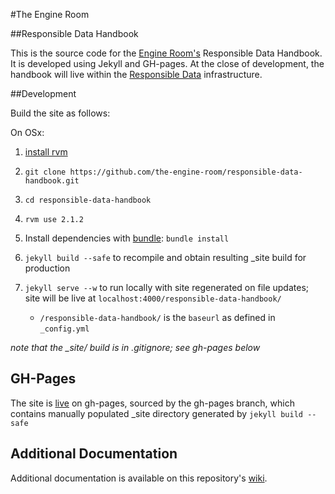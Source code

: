 #The Engine Room

##Responsible Data Handbook

This is the source code for the [Engine Room's](https://www.theengineroom.org/) Responsible Data Handbook. It is developed using Jekyll and GH-pages. At the close of development, the handbook will live within the [Responsible Data](https://responsibledata.io) infrastructure. 

##Development

Build the site as follows: 

On OSx: 

1. [install rvm](https://rvm.io/rvm/install)

2. `git clone https://github.com/the-engine-room/responsible-data-handbook.git`

3. `cd responsible-data-handbook`

4. `rvm use 2.1.2`

5.  Install dependencies with [bundle](https://rvm.io/integration/bundler): `bundle install`

6.  `jekyll build --safe` to recompile and obtain resulting _site build for production

7. `jekyll serve --w` to run locally with site regenerated on file updates; site will be live at `localhost:4000/responsible-data-handbook/` 
    - `/responsible-data-handbook/` is the `baseurl` as defined in `_config.yml`

*note that the _site/ build  is in .gitignore; see gh-pages below*

## GH-Pages
The site is [live](https://the-engine-room.github.io/responsible-data-handbook/) on gh-pages, sourced by the gh-pages branch, which contains manually populated _site directory generated by `jekyll build --safe`


## Additional Documentation
Additional documentation is available on this repository's [wiki](https://github.com/the-engine-room/responsible-data-handbook/wiki).









